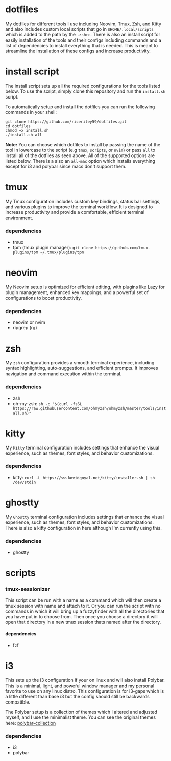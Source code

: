 # dotfiles
My dotfiles for different tools I use including Neovim, Tmux, Zsh, and Kitty and also includes custom local scripts that go in `$HOME/.local/scripts` which is added to the path by the `.zshrc`. There is also an install script for easily installation of the tools and their configs including commands and a list of dependencies to install everything that is needed. This is meant to streamline the installation of these configs and increase productivity.

# install script
The install script sets up all the required configurations for the tools listed below. To use the script, simply clone this repository and run the `install.sh` script.

To automatically setup and install the dotfiles you can run the following commands in your shell:

```
git clone https://github.com/riceriley59/dotfiles.git
cd dotfiles
chmod +x install.sh
./install.sh all
```

**Note:** You can choose which dotfiles to install by passing the name of the tool in lowercase to the script (e.g `tmux`, `scripts`, or `nvim`) or pass `all` to install all of the dotfiles as seen above. All of the supported options are listed below. There is a also an `all-mac` option which installs everything except for i3 and polybar since macs don't support them.

# tmux
My Tmux configuration includes custom key bindings, status bar settings, and various plugins to improve the terminal workflow. It is designed to increase productivity and provide a comfortable, efficient terminal environment.

### dependencies
* tmux
* tpm (tmux plugin manager): `git clone https://github.com/tmux-plugins/tpm ~/.tmux/plugins/tpm`

# neovim
My Neovim setup is optimized for efficient editing, with plugins like Lazy for plugin management, enhanced key mappings, and a powerful set of configurations to boost productivity.

### dependencies
* neovim or nvim
* ripgrep (rg)

# zsh
My `zsh` configuration provides a smooth terminal experience, including syntax highlighting, auto-suggestions, and efficient prompts. It improves navigation and command execution within the terminal.

### dependencies
* zsh
* oh-my-zsh: `sh -c "$(curl -fsSL https://raw.githubusercontent.com/ohmyzsh/ohmyzsh/master/tools/install.sh)"`

# kitty
My `Kitty` terminal configuration includes settings that enhance the visual experience, such as themes, font styles, and behavior customizations.

### dependencies
* kitty: `curl -L https://sw.kovidgoyal.net/kitty/installer.sh | sh /dev/stdin`

# ghostty
My `Ghostty` terminal configuration includes settings that enhance the visual experience, such as themes, font styles, and behavior customizations. There is also a kitty configuration in here although I'm currently using this.

### dependencies
* ghostty

# scripts

### tmux-sessionizer
This script can be run with a name as a command which will then create a tmux session with name and attach to it. Or you can run the script with no commands in which it will bring up a fuzzyfinder with all the directories that you have put in to choose from. Then once you choose a directory it will open that directory in a new tmux session thats named after the directory.

#### dependencies
* fzf

# i3
This sets up the i3 configuration if your on linux and will also install Polybar. This is a minimal, light, and poweful window manager and my personal favorite to use on any linux distro. This configuration is for i3-gaps which is a little different than base i3 but the config should still be backwards compatible.

The Polybar setup is a collection of themes which I altered and adjusted myself, and I use the minimalist theme. You can see the original themes here: [polybar-collection](https://github.com/Murzchnvok/polybar-collection)

### dependencies
* i3
* polybar
